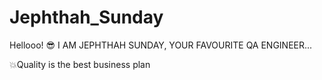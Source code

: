 # Jephthah_Sunday
Hellooo! 😎 I AM JEPHTHAH SUNDAY, YOUR FAVOURITE QA ENGINEER...

💥Quality is the best business plan
